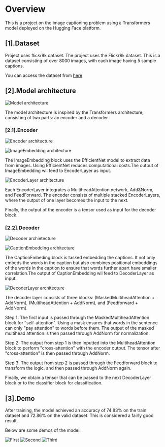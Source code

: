 # Overview
This is a project on the image captioning problem using a Transformers model deployed on the Hugging Face platform.


## [1].Dataset
Project uses flickr8k dataset. The project uses the Flickr8k dataset. This is a dataset consisting of over 8000 images, with each image having 5 sample captions.

You can access the dataset from [here](https://www.kaggle.com/datasets/adityajn105/flickr8k)

## [2].Model architecture
![Model architecture](Save/Stuff/Model.jpg)

The model architecture is inspired by the Transformers architecture, consisting of two parts: an encoder and a decoder.

### [2.1].Encoder
![Encoder architecture](Save/Stuff/Encoder.jpg)

![ImageEmbedding architecture](Save/Stuff/ImageEmbedding.jpg)

The ImageEmbedding block uses the EfficientNet model to extract data from images. Using EfficientNet reduces computational costs.The output of ImageEmbedding wil feed to EncoderLayer as input.

![EncoderLayer architecture](Save/Stuff/EncoderLayer.jpg)

Each EncoderLayer integrates a MultiheadAttention network, Add&Norm, and FeedForward. The encoder consists of multiple stacked EncoderLayers, where the output of one layer becomes the input to the next.

Finally, the output of the encoder is a tensor used as input for the decoder block.

### [2.2].Decoder
![Decoder archietecture](Save/Stuff/Decoder.jpg)

![CaptionEmbedding architecture](Save/Stuff/CaptionEmbedding.jpg)

The CaptionEmbeding block is tasked embedding the captions. 
It not only embeds the words in the caption but also combines positional embeddings of the words in the caption to ensure that words further apart have smaller correlation.The output of CaptionEmbedding wil feed to DecoderLayer as input.

![DecoderLayer architecture](Save/Stuff/DecoderLayer.jpg)

The decoder layer consists of three blocks: (MaskedMultiheadAttention + AddNorm), (MultiheadAttention + AddNorm), and (Feedforward + AddNorm).

Step 1: The first input is passed through the MaskedMultiheadAttention block for "self-attention". Using a mask ensures that words in the sentence can only "pay attention" to words before them. The output of the masked multihead attention is then passed through AddNorm for normalization.

Step 2: The output from step 1 is then inputted into the MultiheadAttention block to perform "cross-attention" with the encoder output. The tensor after "cross-attention" is then passed through AddNorm.

Step 3: The output from step 2 is passed through the Feedforward block to transform the logic, and then passed through AddNorm again.

Finally, we obtain a tensor that can be passed to the next DecoderLayer block or to the classifier block for classification.

## [3].Demo
After training, the model achieved an accuracy of 74.83% on the train dataset and 72.86% on the valid dataset. This is considered a fairly good result.

Below are some demos of the model:

![First](Save/Stuff/First.jpg)
![Second](Save/Stuff/Second.jpg)
![Third](Save/Stuff/Third.jpg)








